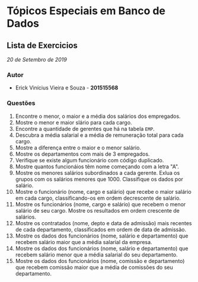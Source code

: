# Tópicos Especiais em Banco de Dados

## Lista de Exercicios  

_20 de Setembro de 2019_  

### Autor

- Erick Vinícius Vieira e Souza - **201515568**  

### Questões

1. Encontre o menor, o maior e a média dos salários dos empregados.
2. Mostre o menor e maior slário para cada cargo.
3. Encontre a quantidade de gerentes que há na tabela `EMP`.
4. Descubra a média salarial e a média de remuneração total para cada cargo.
5. Mostre a diferença entre o maior e o menor salário.
6. Mostre os departamentos com mais de 3 empregados.
7. Verifique se existe algum funcionário com código duplicado.
8. Mostre quantos funcionáios têm nome começando com a letra "A".
9. Mostre os menores salários subordinados a cada gerente. Exlua os grupos com os salários menores que 1000. Classifique os dados por salário.
10. Mostre o funcionário (nome, cargo e salário) que recebe o maior salário em cada cargo, classificando-os em ordem decrescente de salário.
11. Mostre os funcionários (nome, cargo e salário) que recebem o menor salário de seu
cargo. Mostre os resultados em ordem crescente de salários.
12. Mostre os contratados (nome, depto e data de admissão) mais recentes de cada
departamento, classificados em ordem de data de admissão.
13. Mostre os dados dos funcionários (nome, salário e departamento) que recebem salário
maior que a média salarial da empresa.
14. Mostre os dados dos funcionários (nome, salário e departamento) que recebem salário
menor que a média salarial do seu departamento.
15. Mostre os dados dos funcionários (nome, comissão e departamento) que recebem
comissão maior que a média de comissões do seu departamento.